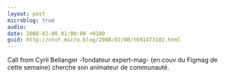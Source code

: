 ```yaml
---
layout: post
microblog: true
audio: 
date: 2008-02-08 01:00:00 +0100
guid: http://xtof.micro.blog/2008/02/08/t691473102.html
---
```

Call from Cyril Bellanger -fondateur expert-mag- (en couv du Figmag de cette semaine) cherche son animateur de communauté.
